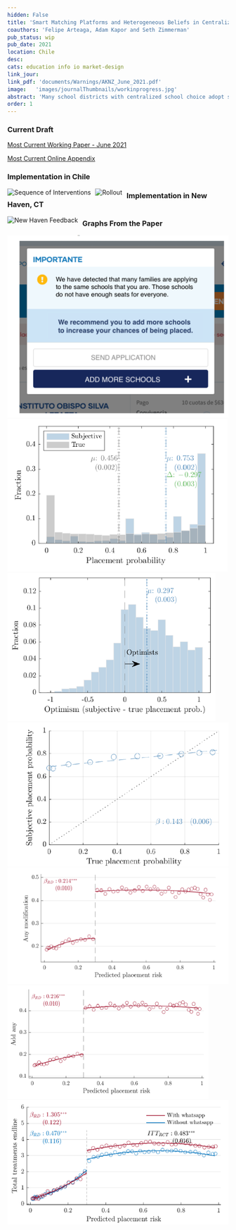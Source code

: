 ```yaml
---
hidden: False
title: 'Smart Matching Platforms and Heterogeneous Beliefs in Centralized School Choice'
coauthors: 'Felipe Arteaga, Adam Kapor and Seth Zimmerman'
pub_status: wip
pub_date: 2021
location: Chile
desc:
cats: education info io market-design
link_jour:
link_pdf: 'documents/Warnings/AKNZ_June_2021.pdf'
image:   'images/journalThumbnails/workinprogress.jpg'
abstract: 'Many school districts with centralized school choice adopt strategyproof assignment mechanisms to relieve applicants of the need to strategize on the basis of beliefs about their own admissions chances.  This paper shows that beliefs about admissions chances shape choice outcomes even when the assignment mechanism is strategyproof by influencing the way applicants search for schools, and that ``smart matching platforms'' that provide live feedback on admissions chances help applicants search more effectively. Motivated by a model in which applicants engage in costly search for schools and over-optimism can lead to under-search, we use data from a large-scale survey of choice participants in Chile to show that learning about schools is hard, that beliefs about admissions chances guide the decision to stop searching, and that applicants systematically underestimate non-placement risk. We then use RCT and RD research designs to evaluate live feedback policies in the Chilean and New Haven choice systems. 22% of applicants submitting applications where risks of non-placement are high respond to warnings by adding schools to their lists, reducing non-placement risk by 58%. These results replicate across settings and over time. Reducing the strategic burden of school choice requires not just strategyproofness inside the centralized system, but also choice supports for the strategic decisions that inevitably remain outside of it.'
order: 1
---
```



### Current Draft

[Most Current Working Paper - June 2021](../work/documents/Warnings/AKNZ_June_2021.pdf)

[Most Current Online Appendix](../work/documents/Warnings/OnlineAppendix_June2021.pdf)


### Implementation in Chile

<img src="../work/documents/Warnings/sequence.png"
     alt="Sequence of Interventions"
     style="float: left; margin-right: 10px;" />


<img src="../work/documents/Warnings/rollout.png"
          alt="Rollout"
          style="float: left; margin-right: 10px;" />


### Implementation in New Haven, CT

<img src="../work/documents/Warnings/NewHaven_Warning.png"
          alt="New Haven Feedback"
          style="float: left; margin-right: 10px;" />





### Graphs From the Paper


<div class='full'>
  <div class='row'>
    <div class='large-12 columns'>
      <div class='mod modBoxedSlider'>
        <div class='slides'>
        <div class='slide'>
          <img alt="" src="documents/Warnings/figure_0.png" />
        </div>
        <div class='slide'>
          <img alt="" src="documents/Warnings/figure_1.png" />
        </div>
          <div class='slide'>
            <img alt="" src="documents/Warnings/figure_2.png" />
          </div>
          <div class='slide'>
            <img alt="" src="documents/Warnings/figure_3.png" />
          </div>
          <div class='slide'>
            <img alt="" src="documents/Warnings/figure_4a.png" />
          </div>
          <div class='slide'>
            <img alt="" src="documents/Warnings/figure_4b.png" />
          </div>
          <div class='slide'>
            <img alt="" src="documents/Warnings/figure_5.png" />
          </div>
        </div>
      </div>
    </div>
  </div>
